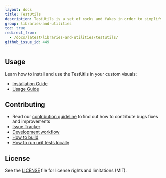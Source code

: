 ```yaml
---
layout: docs
title: TestUtils
description: TestUtils is a set of mocks and fakes in order to simplify unit testing for Power BI custom visuals
group: libraries-and-utilities
toc: true
redirect_from:
  - /docs/latest/libraries-and-utilities/testutils/
github_issue_id: 449
---
```


## Usage
Learn how to install and use the TestUtils in your custom visuals:
* [Installation Guide](https://github.com/Microsoft/powerbi-visuals-utils-testutils/blob/master/docs/usage/installation-guide.md)
* [Usage Guide](https://github.com/Microsoft/powerbi-visuals-utils-testutils/blob/master/docs/usage/usage-guide.md)

## Contributing
* Read our [contribution guideline](https://github.com/Microsoft/powerbi-visuals-utils-testutils/blob/master/CONTRIBUTING.md) to find out how to contribute bugs fixes and improvements
* [Issue Tracker](https://github.com/Microsoft/powerbi-visuals-utils-testutils/issues)
* [Development workflow](https://github.com/Microsoft/powerbi-visuals-utils-testutils/blob/master/docs/dev/development-workflow.md)
* [How to build](https://github.com/Microsoft/powerbi-visuals-utils-testutils/blob/master/docs/dev/development-workflow.md#how-to-build)
* [How to run unit tests locally](https://github.com/Microsoft/powerbi-visuals-utils-testutils/blob/master/docs/dev/development-workflow.md#how-to-run-unit-tests-locally)

## License
See the [LICENSE](https://github.com/Microsoft/powerbi-visuals-utils-testutils/blob/master/LICENSE) file for license rights and limitations (MIT).